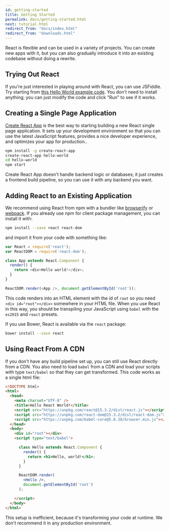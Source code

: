 ```yaml
---
id: getting-started
title: Getting Started
permalink: docs/getting-started.html
next: tutorial.html
redirect_from: "docs/index.html"
redirect_from: "downloads.html"
---
```


React is flexible and can be used in a variety of projects. You can create new apps with it, but you can also gradually introduce it into an existing codebase without doing a rewrite.

## Trying Out React

If you're just interested in playing around with React, you can use JSFiddle. Try starting from [this Hello World example code](https://jsfiddle.net/o9gspf3e/). You don't need to install anything; you can just modify the code and click "Run" to see if it works.

## Creating a Single Page Application

[Create React App](http://github.com/facebookincubator/create-react-app) is the best way to starting building a new React single page application. It sets up your development environment so that you can use the latest JavaScript features, provides a nice developer experience, and optimizes your app for production..

```bash
npm install -g create-react-app
create-react-app hello-world
cd hello-world
npm start
```

Create React App doesn't handle backend logic or databases; it just creates a frontend build pipeline, so you can use it with any backend you want.

## Adding React to an Existing Application

We recommend using React from npm with a bundler like [browserify](http://browserify.org/) or [webpack](https://webpack.github.io/). If you already use npm for client package management, you can install it with:

```bash
npm install --save react react-dom
```

and import it from your code with something like:

```js
var React = require('react');
var ReactDOM = require('react-dom');

class App extends React.Component {
  render() {
    return <div>Hello world!</div>;
  }
}

ReactDOM.render(<App />, document.getElementById('root'));
```

This code renders into an HTML element with the id of `root` so you need `<div id="root"></div>` somewhere in your HTML file. When you use React in this way, you should be transpiling your JavaScript using `babel` with the `es2015` and `react` presets.

If you use Bower, React is available via the `react` package:

```bash
bower install --save react
```

## Using React From A CDN

If you don't have any build pipeline set up, you can still use React directly from a CDN. You also need to load `babel` from a CDN and load your scripts with type `text/babel` so that they can get transformed. This code works as a single html file:

```html
<!DOCTYPE html>
<html>
  <head>
    <meta charset="UTF-8" />
    <title>Hello React World!</title>
    <script src="https://unpkg.com/react@15.3.2/dist/react.js"></script>
    <script src="https://unpkg.com/react-dom@15.3.2/dist/react-dom.js"></script>
    <script src="https://unpkg.com/babel-core@5.8.38/browser.min.js"></script>
  </head>
  <body>
    <div id="root"></div>
    <script type="text/babel">

      class Hello extends React.Component {
        render() {
          return <h1>Hello, world!</h1>;
        }
      }

      ReactDOM.render(
        <Hello />,
        document.getElementById('root')
      );

    </script>
  </body>
</html>
```

This setup is inefficient, because it's transforming your code at runtime. We don't recommend it in any production environment.
